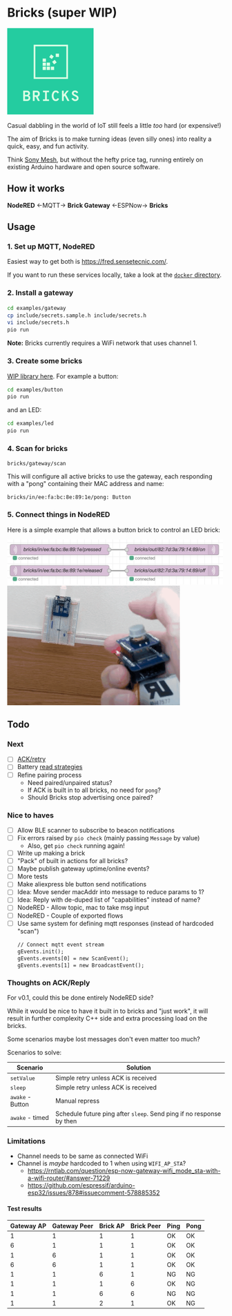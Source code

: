 # Bricks (super WIP)
<img src=logo.png width=200>

Casual dabbling in the world of IoT still feels a little _too_ hard (or expensive!)

The aim of Bricks is to make turning ideas (even silly ones) into
reality a quick, easy, and fun activity.

Think [Sony Mesh](https://meshprj.com/), but without the hefty price tag,
running entirely on existing Arduino hardware and open source software.

## How it works

**NodeRED** ←MQTT→ **Brick Gateway** ←ESPNow→ **Bricks**

## Usage

### 1. Set up MQTT, NodeRED

Easiest way to get both is https://fred.sensetecnic.com/.

If you want to run these services locally, take a look at the [`docker` directory](/docker).

### 2. Install a gateway

```bash
cd examples/gateway
cp include/secrets.sample.h include/secrets.h
vi include/secrets.h
pio run
```

**Note:** Bricks currently requires a WiFi network that uses channel 1.

### 3. Create some bricks

[WIP library here](/examples).
For example a button:

```bash
cd examples/button
pio run
```

and an LED:

```bash
cd examples/led
pio run
```

### 4. Scan for bricks

```mqtt
bricks/gateway/scan
```

This will configure all active bricks to use the gateway,
each responding with a "pong" containing their MAC address and name:

```mqtt
bricks/in/ee:fa:bc:8e:89:1e/pong: Button
```

### 5. Connect things in NodeRED

Here is a simple example that allows a button brick to control an LED
brick:

<img src=example.png width=500>
<img src=example.gif width=400>

## Todo

### Next
- [ ] [ACK/retry](https://docs.espressif.com/projects/esp-idf/en/latest/esp32/api-reference/network/esp_now.html#send-esp-now-data)
- [ ] Battery [read strategies](https://github.com/balvig/bricks/compare/battery)
- [ ] Refine pairing process
  - Need paired/unpaired status?
  - If ACK is built in to all bricks, no need for `pong`?
  - Should Bricks stop advertising once paired?

### Nice to haves
- [ ] Allow BLE scanner to subscribe to beacon notifications
- [ ] Fix errors raised by `pio check` (mainly passing `Message` by value)
  - Also, get `pio check` running again!
- [ ] Write up making a brick
- [ ] "Pack" of built in actions for all bricks?
- [ ] Maybe publish gateway uptime/online events?
- [ ] More tests
- [ ] Make aliexpress ble button send notifications
- [ ] Idea: Move sender macAddr into message to reduce params to 1?
- [ ] Idea: Reply with de-duped list of "capabilities" instead of name?
- [ ] NodeRED - Allow topic, mac to take msg input
- [ ] NodeRED - Couple of exported flows
- [ ] Use same system for defining mqtt responses (instead of hardcoded "scan")
  ```
  // Connect mqtt event stream
  gEvents.init();
  gEvents.events[0] = new ScanEvent();
  gEvents.events[1] = new BroadcastEvent();
  ```

### Thoughts on ACK/Reply

For v0.1, could this be done entirely NodeRED side?

While it would be nice to have it built in to bricks and "just work",
it will result in further complexity C++ side and extra processing load
on the bricks.

Some scenarios maybe lost messages don't even matter too much?

Scenarios to solve:

| Scenario         | Solution                                                             |
|------------------|----------------------------------------------------------------------|
| `setValue`       | Simple retry unless ACK is received                                  |
| `sleep`          | Simple retry unless ACK is received                                  |
| `awake` - Button | Manual repress                                                       |
| `awake` - timed  | Schedule future ping after `sleep`. Send ping if no response by then |

### Limitations
- Channel needs to be same as connected WiFi
- Channel is _maybe_ hardcoded to 1 when using `WIFI_AP_STA`?
  - https://rntlab.com/question/esp-now-gateway-wifi_mode_sta-with-a-wifi-router/#answer-71229
  - https://github.com/espressif/arduino-esp32/issues/878#issuecomment-578885352

#### Test results

| Gateway AP | Gateway Peer | Brick AP | Brick Peer | Ping | Pong |
|------------|--------------|----------|------------|------|------|
| 1          | 1            | 1        | 1          | OK   | OK   |
| 6          | 1            | 1        | 1          | OK   | OK   |
| 1          | 6            | 1        | 1          | OK   | OK   |
| 6          | 6            | 1        | 1          | OK   | OK   |
| 1          | 1            | 6        | 1          | NG   | NG   |
| 1          | 1            | 1        | 6          | OK   | NG   |
| 1          | 1            | 6        | 6          | NG   | NG   |
| 1          | 1            | 2        | 1          | OK   | NG   |
